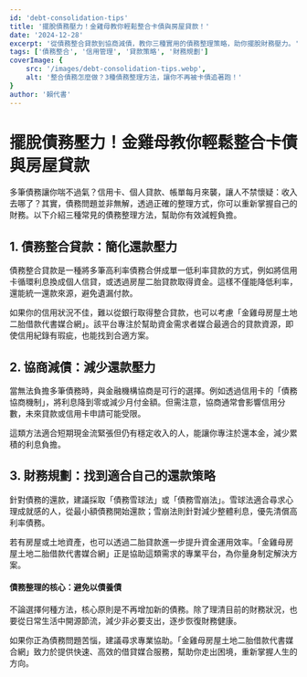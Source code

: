 ```yaml
---
id: 'debt-consolidation-tips'
title: '擺脫債務壓力！金雞母教你輕鬆整合卡債與房屋貸款！'
date: '2024-12-28'
excerpt: '從債務整合貸款到協商減債，教你三種實用的債務整理策略，助你擺脫財務壓力。'
tags: ['債務整合', '信用管理', '貸款策略', '財務規劃']
coverImage: {
    src: '/images/debt-consolidation-tips.webp',
    alt: '整合債務怎麼做？3種債務整理方法，讓你不再被卡債追著跑！'
}
author: '賴代書'
---
```


# 擺脫債務壓力！金雞母教你輕鬆整合卡債與房屋貸款

多筆債務讓你喘不過氣？信用卡、個人貸款、帳單每月來襲，讓人不禁懷疑：收入去哪了？其實，債務問題並非無解，透過正確的整理方式，你可以重新掌握自己的財務。以下介紹三種常見的債務整理方法，幫助你有效減輕負擔。  

## **1. 債務整合貸款：簡化還款壓力**  

債務整合貸款是一種將多筆高利率債務合併成單一低利率貸款的方式，例如將信用卡循環利息換成個人信貸，或透過房屋二胎貸款取得資金。這樣不僅能降低利率，還能統一還款來源，避免遺漏付款。  

如果你的信用狀況不佳，難以從銀行取得整合貸款，也可以考慮「金雞母房屋土地二胎借款代書媒合網」。該平台專注於幫助資金需求者媒合最適合的貸款資源，即使信用紀錄有瑕疵，也能找到合適方案。  

## **2. 協商減債：減少還款壓力**  

當無法負擔多筆債務時，與金融機構協商是可行的選擇。例如透過信用卡的「債務協商機制」，將利息降到零或減少月付金額。但需注意，協商通常會影響信用分數，未來貸款或信用卡申請可能受限。  

這類方法適合短期現金流緊張但仍有穩定收入的人，能讓你專注於還本金，減少累積的利息負擔。  

## **3. 財務規劃：找到適合自己的還款策略**  

針對債務的還款，建議採取「債務雪球法」或「債務雪崩法」。雪球法適合尋求心理成就感的人，從最小額債務開始還款；雪崩法則針對減少整體利息，優先清償高利率債務。  

若有房屋或土地資產，也可以透過二胎貸款進一步提升資金運用效率。「金雞母房屋土地二胎借款代書媒合網」正是協助這類需求的專業平台，為你量身制定解決方案。  

#### **債務整理的核心：避免以債養債**  

不論選擇何種方法，核心原則是不再增加新的債務。除了理清目前的財務狀況，也要從日常生活中開源節流，減少非必要支出，逐步恢復財務健康。  

如果你正為債務問題苦惱，建議尋求專業協助。「金雞母房屋土地二胎借款代書媒合網」致力於提供快速、高效的借貸媒合服務，幫助你走出困境，重新掌握人生的方向。  
